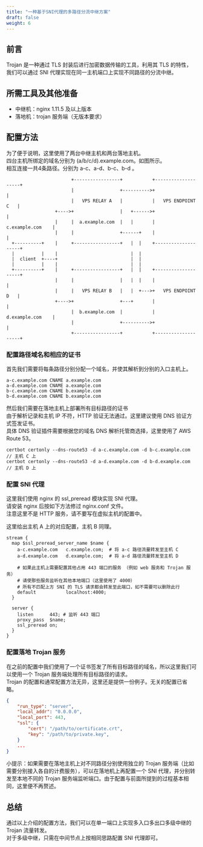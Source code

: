 ```yaml
---
title: "一种基于SNI代理的多路径分流中继方案"
draft: false
weight: 6
---
```


## 前言

Trojan 是一种通过 TLS 封装后进行加密数据传输的工具，利用其 TLS 的特性，我们可以通过 SNI 代理实现在同一主机端口上实现不同路径的分流中继。

## 所需工具及其他准备

- 中继机：nginx 1.11.5 及以上版本
- 落地机：trojan 服务端（无版本要求）

## 配置方法

为了便于说明，这里使用了两台中继主机和两台落地主机。  
四台主机所绑定的域名分别为 (a/b/c/d).example.com。如图所示。  
相互连接一共4条路径。分别为 a-c、a-d、b-c、b-d 。

```text
                        +-----------------+           +--------------------+
                        |                 +---------->+                    |
                        |   VPS RELAY A   |           |   VPS ENDPOINT C   |
                  +---->+                 |   +------>+                    |
                  |     |  a.example.com  |   |       |   c.example.com    |
                  |     |                 +------+    |                    |
  +----------+    |     +-----------------+   |  |    +--------------------+
  |          |    |                           |  |
  |  client  +----+                           |  |
  |          |    |                           |  |
  +----------+    |     +-----------------+   |  |    +--------------------+
                  |     |                 |   |  |    |                    |
                  |     |   VPS RELAY B   |   |  +--->+   VPS ENDPOINT D   |
                  +---->+                 +---+       |                    |
                        |  b.example.com  |           |   d.example.com    |
                        |                 +---------->+                    |
                        +-----------------+           +--------------------+
```

### 配置路径域名和相应的证书

首先我们需要将每条路径分别分配一个域名，并使其解析到分别的入口主机上。  

```text
a-c.example.com CNAME a.example.com  
a-d.example.com CNAME a.example.com  
b-c.example.com CNAME b.example.com  
b-d.example.com CNAME b.example.com
```

然后我们需要在落地主机上部署所有目标路径的证书  
由于解析记录和主机 IP 不符，HTTP 验证无法通过。这里建议使用 DNS 验证方式签发证书。  
具体 DNS 验证插件需要根据您的域名 DNS 解析托管商选择，这里使用了 AWS Route 53。  

```shell
certbot certonly --dns-route53 -d a-c.example.com -d b-c.example.com // 主机 C 上
certbot certonly --dns-route53 -d a-d.example.com -d b-d.example.com // 主机 D 上
```

### 配置 SNI 代理

这里我们使用 nginx 的 ssl_preread 模块实现 SNI 代理。  
请安装 nginx 后按如下方法修过 nginx.conf 文件。  
注意这里不是 HTTP 服务，请不要写在虚拟主机的配置中。

这里给出主机 A 上的对应配置，主机 B 同理。

```nginx
stream {
  map $ssl_preread_server_name $name {
    a-c.example.com   c.example.com;  # 将 a-c 路径流量转发至主机 C
    a-d.example.com   d.example.com;  # 将 a-d 路径流量转发至主机 D

    # 如果此主机上需要配置其他占用 443 端口的服务 （例如 web 服务和 Trojan 服务）
    # 请使那些服务监听在其他本地端口（这里使用了 4000）
    # 所有不匹配上方 SNI 的 TLS 请求都会转发至此端口，如不需要可以删除此行
    default           localhost:4000;
  }

  server {
    listen      443; # 监听 443 端口
    proxy_pass  $name;
    ssl_preread on;
  }
}
```

### 配置落地 Trojan 服务

在之前的配置中我们使用了一个证书签发了所有目标路径的域名，所以这里我们可以使用一个 Trojan 服务端处理所有目标路径的请求。  
Trojan 的配置和通常配置方法无异，这里还是提供一份例子。无关的配置已省略。

```json
{
    "run_type": "server",
    "local_addr": "0.0.0.0",
    "local_port": 443,
    "ssl": {
        "cert": "/path/to/certificate.crt",
        "key": "/path/to/private.key",
    }
    ...
}
```

小提示：如果需要在落地主机上对不同路径分别使用独立的 Trojan 服务端（比如需要分别接入各自的计费服务），可以在落地机上再配置一个 SNI 代理，并分别转发至本地不同的 Trojan 服务端监听端口。由于配置与前面所提到的过程基本相同，这里便不再赘述。

## 总结

通过以上介绍的配置方法，我们可以在单一端口上实现多入口多出口多级中继的 Trojan 流量转发。  
对于多级中继，只需在中间节点上按相同思路配置 SNI 代理即可。
